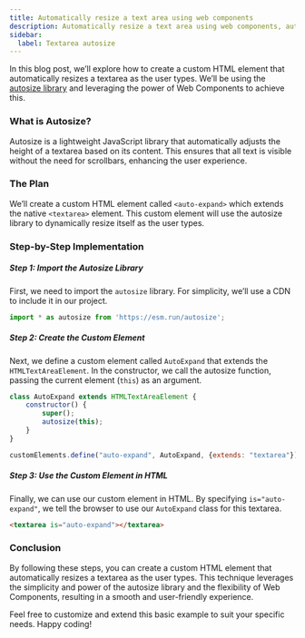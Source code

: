```yaml
---
title: Automatically resize a text area using web components
description: Automatically resize a text area using web components, autosize library, and custom HTML elements
sidebar:
  label: Textarea autosize
---
```


In this blog post, we’ll explore how to create a custom HTML element that automatically resizes a textarea as the
user types. We’ll be using the [autosize library](https://github.com/jackmoore/autosize) and leveraging the power of Web Components to achieve this.

### What is Autosize?

Autosize is a lightweight JavaScript library that automatically adjusts the height of a textarea
based on its content. This ensures that all text is visible without the need for scrollbars, enhancing the user experience.

### The Plan

We’ll create a custom HTML element called `<auto-expand>` which extends the native `<textarea>` element.
This custom element will use the autosize library to dynamically resize itself as the user types.

### Step-by-Step Implementation

##### Step 1: Import the Autosize Library

First, we need to import the `autosize` library. For simplicity, we’ll use a CDN to include it in our project.

```js
import * as autosize from 'https://esm.run/autosize';
```

##### Step 2: Create the Custom Element

Next, we define a custom element called `AutoExpand` that extends the `HTMLTextAreaElement`.
In the constructor, we call the autosize function, passing the current element (`this`) as an argument.

```js
class AutoExpand extends HTMLTextAreaElement {
	constructor() {
		super();
		autosize(this);
	}
}

customElements.define("auto-expand", AutoExpand, {extends: "textarea"});
```

##### Step 3: Use the Custom Element in HTML

Finally, we can use our custom element in HTML. By specifying `is="auto-expand"`,
we tell the browser to use our `AutoExpand` class for this textarea.

```html
<textarea is="auto-expand"></textarea>
```

### Conclusion

By following these steps, you can create a custom HTML element that automatically resizes a textarea as
the user types. This technique leverages the simplicity and power of the autosize library
and the flexibility of Web Components, resulting in a smooth and user-friendly experience.

Feel free to customize and extend this basic example to suit your specific needs. Happy coding!
